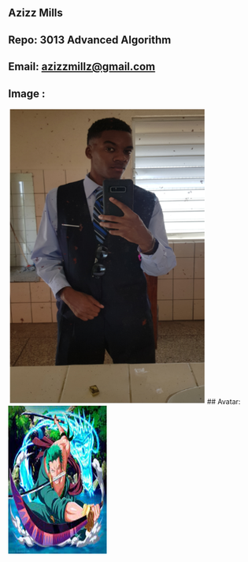 ## Azizz Mills
## Repo: 3013 Advanced Algorithm  
## Email: azizzmillz@gmail.com
## Image :
<img src= "Pic.png" height= "600" width="400">
##  Avatar:
<img src= "zoro.jpg" height= "300" width="200">
